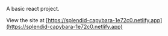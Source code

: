 A basic react project.

View the site at [https://splendid-capybara-1e72c0.netlify.app](https://splendid-capybara-1e72c0.netlify.app)